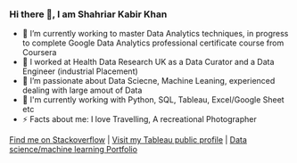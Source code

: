 ### Hi there 👋, I am Shahriar Kabir Khan

- 🌱 I’m currently working to master Data Analytics techniques, in progress to complete Google Data Analytics professional certificate course from Coursera
- 🔭 I worked at Health Data Research UK as a Data Curator and a Data Engineer (industrial Placement)
- 🌱 I’m passionate about Data Sciecne, Machine Leaning, experienced dealing with large amout of Data
- 🐍 I'm currently working with Python, SQL, Tableau, Excel/Google Sheet etc
- ⚡ Facts about me: I love Travelling, A recreational Photographer

[Find me on Stackoverflow](https://stackoverflow.com/users/9453613/shahriar-kabir-khan) | [Visit my Tableau public profile](https://public.tableau.com/app/profile/shahriar.kabir.kha) | [Data science/machine learning Portfolio](http://mskabirkhan.github.io)


<!--
**mskabirkhan/mskabirkhan** is a ✨ _special_ ✨ repository because its `README.md` (this file) appears on your GitHub profile.

Here are some ideas to get you started:

- 🔭 I’m currently working on ...
- 🌱 I’m currently learning ...
- 👯 I’m looking to collaborate on ...
- 🤔 I’m looking for help with ...
- 💬 Ask me about ...
- 📫 How to reach me: ...
- 😄 Pronouns: ...
- ⚡ Fun fact: ...
-->
